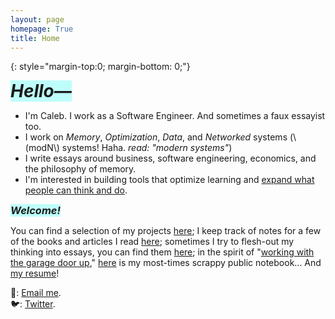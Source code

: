 ```yaml
---
layout: page
homepage: True
title: Home
---
```


{: style="margin-top:0; margin-bottom: 0;"}

<h1 style="background-color: #00ffef40;display: inline;"><em>Hello—</em></h1>

- I'm Caleb. I work as a Software Engineer. And sometimes a faux essayist too.
- I work on _Memory_, _Optimization_, _Data_, and _Networked_ systems (\\(modN\\) systems! Haha. _read: "modern systems"_)
- I write essays around business, software engineering, economics, and the philosophy of memory.
- I'm interested in building tools that optimize learning and [expand what people can think and do](https://numinous.productions/ttft/).

<h3 style="background-color: #00ffef40;display: inline;"><em>Welcome!</em></h3>

You can find a selection of my projects [here](/projects/); I keep track of notes for a few of the books and articles I read [here](/booknotes/); sometimes I try to flesh-out my thinking into essays, you can find them [here](/essays/); in the spirit of "[working with the garage door up](https://notes.andymatuschak.org/Work_with_the_garage_door_up)," [here](/notes/) is my most-times scrappy public notebook... And [my resume](/resume.pdf/)! 



📩: [Email me](mailto:dco2.caleb@gmail.com).  
🐦: [Twitter](https://twitter.com/rojaye_shegz).   
